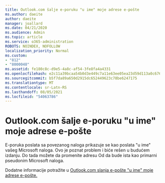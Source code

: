 ```yaml
---
title: Outlook.com šalje e-poruku "u ime" moje adrese e-pošte
ms.author: daeite
author: daeite
manager: joallard
ms.date: 04/21/2020
ms.audience: Admin
ms.topic: article
ms.service: o365-administration
ROBOTS: NOINDEX, NOFOLLOW
localization_priority: Normal
ms.custom:
- "812"
- "8000048"
ms.assetid: fe180c8c-d9e5-4a8c-af54-3fe8fa4a4331
ms.openlocfilehash: e2c11a39bcaa54b0d3e449c7a11e63ee05ea23d59d113a0c6767b4ddd6c988f5
ms.sourcegitcommit: b5f7da89a650d2915dc652449623c78be6247175
ms.translationtype: MT
ms.contentlocale: sr-Latn-RS
ms.lasthandoff: 08/05/2021
ms.locfileid: "54063786"
---
```

# <a name="outlookcom-sends-email-on-behalf-of-my-email-address"></a>Outlook.com šalje e-poruku "u ime" moje adrese e-pošte

E-poruka poslata sa povezanog naloga prikazuje se kao poslata "u ime" vašeg Microsoft naloga. Ovo je poznat problem i biće rešen u budućem izdanju. Do tada možete da promenite adresu Od da bude ista kao primarni pseudonim Microsoft naloga.
  
Dodatne informacije potražite u [Outlook.com slanja e-pošte "u ime" moje adrese e-pošte.](https://support.office.com/article/2c2b4d9f-0203-42c6-b2d2-b8aba1386e75?wt.mc_id=Office_Outlook_com_Alchemy)
